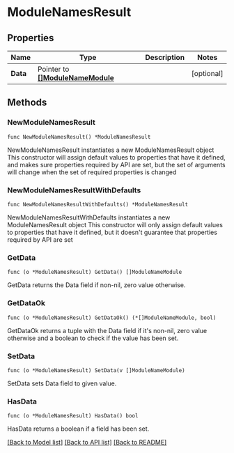 # ModuleNamesResult

## Properties

Name | Type | Description | Notes
------------ | ------------- | ------------- | -------------
**Data** | Pointer to [**[]ModuleNameModule**](ModuleNameModule.md) |  | [optional] 

## Methods

### NewModuleNamesResult

`func NewModuleNamesResult() *ModuleNamesResult`

NewModuleNamesResult instantiates a new ModuleNamesResult object
This constructor will assign default values to properties that have it defined,
and makes sure properties required by API are set, but the set of arguments
will change when the set of required properties is changed

### NewModuleNamesResultWithDefaults

`func NewModuleNamesResultWithDefaults() *ModuleNamesResult`

NewModuleNamesResultWithDefaults instantiates a new ModuleNamesResult object
This constructor will only assign default values to properties that have it defined,
but it doesn't guarantee that properties required by API are set

### GetData

`func (o *ModuleNamesResult) GetData() []ModuleNameModule`

GetData returns the Data field if non-nil, zero value otherwise.

### GetDataOk

`func (o *ModuleNamesResult) GetDataOk() (*[]ModuleNameModule, bool)`

GetDataOk returns a tuple with the Data field if it's non-nil, zero value otherwise
and a boolean to check if the value has been set.

### SetData

`func (o *ModuleNamesResult) SetData(v []ModuleNameModule)`

SetData sets Data field to given value.

### HasData

`func (o *ModuleNamesResult) HasData() bool`

HasData returns a boolean if a field has been set.


[[Back to Model list]](../README.md#documentation-for-models) [[Back to API list]](../README.md#documentation-for-api-endpoints) [[Back to README]](../README.md)


